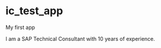 ic_test_app
===========

My first app

I am a SAP Technical Consultant with 10 years of experience.
